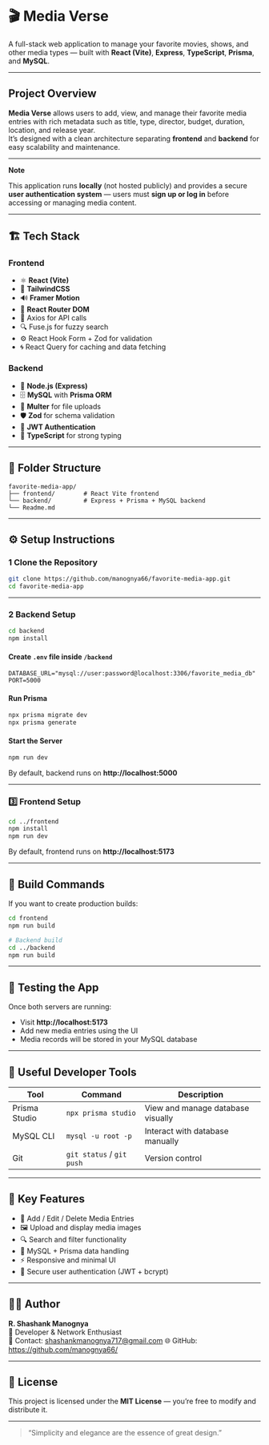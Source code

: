 # 🎬 Media Verse

A full-stack web application to manage your favorite movies, shows, and other media types — built with **React (Vite)**, **Express**, **TypeScript**, **Prisma**, and **MySQL**.

---

## Project Overview

**Media Verse** allows users to add, view, and manage their favorite media entries with rich metadata such as title, type, director, budget, duration, location, and release year.  
It’s designed with a clean architecture separating **frontend** and **backend** for easy scalability and maintenance.

---

**Note**

This application runs **locally** (not hosted publicly) and provides a secure **user authentication system** — users must **sign up or log in** before accessing or managing media content.  

---

## 🏗️ Tech Stack

### Frontend
- ⚛️ **React (Vite)**
- 🎨 **TailwindCSS**
- 🔊 **Framer Motion**
- 🧭 **React Router DOM**
- 🧰 Axios for API calls
- 🔍 Fuse.js for fuzzy search
- ⚙️ React Hook Form + Zod for validation
- 🌀 React Query for caching and data fetching

### Backend
- 🧩 **Node.js (Express)**
- 🗄️ **MySQL** with **Prisma ORM**
- 🔐 **Multer** for file uploads
- 🛡️ **Zod** for schema validation
- 🔑 **JWT Authentication**
- 🧱 **TypeScript** for strong typing

---

## 📂 Folder Structure

```
favorite-media-app/
├── frontend/        # React Vite frontend
└── backend/         # Express + Prisma + MySQL backend
└── Readme.md         
```

---

## ⚙️ Setup Instructions

### 1️ Clone the Repository

```bash
git clone https://github.com/manognya66/favorite-media-app.git
cd favorite-media-app
```

---

### 2️ Backend Setup

```bash
cd backend
npm install
```

#### Create `.env` file inside `/backend`
```env
DATABASE_URL="mysql://user:password@localhost:3306/favorite_media_db"
PORT=5000
```

#### Run Prisma
```bash
npx prisma migrate dev
npx prisma generate
```

#### Start the Server
```bash
npm run dev
```

By default, backend runs on **http://localhost:5000**

---

### 3️⃣ Frontend Setup

```bash
cd ../frontend
npm install
npm run dev
```

By default, frontend runs on **http://localhost:5173**

---

## 🧱 Build Commands

If you want to create production builds:

```bash
cd frontend
npm run build

# Backend build 
cd ../backend
npm run build
```

---

## 🧪 Testing the App

Once both servers are running:
- Visit **http://localhost:5173**
- Add new media entries using the UI
- Media records will be stored in your MySQL database

---

## 🧰 Useful Developer Tools

| Tool | Command | Description |
|------|----------|-------------|
| Prisma Studio | `npx prisma studio` | View and manage database visually |
| MySQL CLI | `mysql -u root -p` | Interact with database manually |
| Git | `git status` / `git push` | Version control |

---

## 🧠 Key Features

- 📁 Add / Edit / Delete Media Entries  
- 🖼️ Upload and display media images  
- 🔍 Search and filter functionality  
- 🧾 MySQL + Prisma data handling  
- ⚡ Responsive and minimal UI  
- 🔐 Secure user authentication (JWT + bcrypt)

---

## 👨‍💻 Author

**R. Shashank Manognya**  
💼 Developer & Network Enthusiast  
📧 Contact: shashankmanognya717@gmail.com 
🌐 GitHub: https://github.com/manognya66/

---

## 📝 License

This project is licensed under the **MIT License** — you’re free to modify and distribute it.

---

> “Simplicity and elegance are the essence of great design.”
